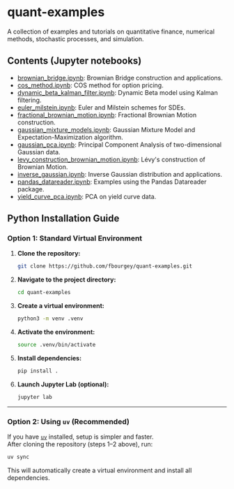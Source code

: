 # quant-examples

A collection of examples and tutorials on quantitative finance,
numerical methods, stochastic processes, and simulation.

## Contents (Jupyter notebooks)

- [brownian_bridge.ipynb](./brownian_bridge.ipynb): Brownian Bridge construction and applications.
- [cos_method.ipynb](./cos_method.ipynb): COS method for option pricing.
- [dynamic_beta_kalman_filter.ipynb](./dynamic_beta_kalman_filter.ipynb): Dynamic Beta model using Kalman filtering.
- [euler_milstein.ipynb](./euler_milstein.ipynb): Euler and Milstein schemes for SDEs.
- [fractional_brownian_motion.ipynb](./fractional_brownian_motion.ipynb): Fractional Brownian Motion construction.
- [gaussian_mixture_models.ipynb](./gaussian_mixture_models.ipynb): Gaussian Mixture Model and Expectation-Maximization algorithm.
- [gaussian_pca.ipynb](./gaussian_pca.ipynb): Principal Component Analysis of two-dimensional Gaussian data.
- [levy_construction_brownian_motion.ipynb](./levy_construction_brownian_motion.ipynb): Lévy's construction of Brownian Motion.
- [inverse_gaussian.ipynb](./inverse_gaussian.ipynb): Inverse Gaussian distribution and applications.
- [pandas_datareader.ipynb](./pandas_datareader.ipynb): Examples using the Pandas Datareader package.
- [yield_curve_pca.ipynb](./yield_curve_pca.ipynb): PCA on yield curve data.

## Python Installation Guide

### Option 1: Standard Virtual Environment

1. **Clone the repository:**

   ```bash
   git clone https://github.com/fbourgey/quant-examples.git
   ```

2. **Navigate to the project directory:**

   ```bash
   cd quant-examples
   ```

3. **Create a virtual environment:**

   ```bash
   python3 -m venv .venv
   ```

4. **Activate the environment:**

   ```bash
   source .venv/bin/activate
   ```

5. **Install dependencies:**

   ```bash
   pip install .
   ```

6. **Launch Jupyter Lab (optional):**

   ```bash
   jupyter lab
   ```

---

### Option 2: Using `uv` (Recommended)

If you have [`uv`](https://docs.astral.sh/uv/) installed, setup is simpler and faster.  
After cloning the repository (steps 1–2 above), run:

```bash
uv sync
```

This will automatically create a virtual environment and install all dependencies.

